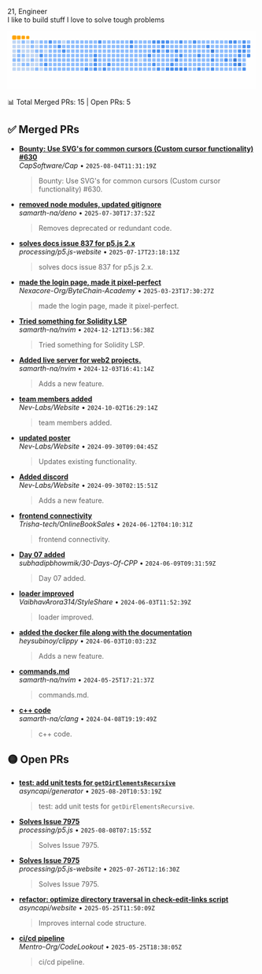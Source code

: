 21, Engineer
<br>
I like to build stuff
I love to solve tough problems

![snake gif](./github-contribution-grid-snake.gif)


<!-- PRS-START -->

📊 Total Merged PRs: 15 | Open PRs: 5

## ✅ Merged PRs
- **[Bounty: Use SVG's for common cursors (Custom cursor functionality) #630](https://github.com/CapSoftware/Cap/pull/722)**  
  _CapSoftware/Cap_ • `2025-08-04T11:31:19Z`  
  > Bounty: Use SVG's for common cursors (Custom cursor functionality) #630.

- **[removed node modules, updated gitignore](https://github.com/samarth-na/deno/pull/1)**  
  _samarth-na/deno_ • `2025-07-30T17:37:52Z`  
  > Removes deprecated or redundant code.

- **[solves docs issue 837 for p5.js 2.x](https://github.com/processing/p5.js-website/pull/879)**  
  _processing/p5.js-website_ • `2025-07-17T23:18:13Z`  
  > solves docs issue 837 for p5.js 2.x.

- **[made the login page, made it pixel-perfect](https://github.com/Nexacore-Org/ByteChain-Academy/pull/26)**  
  _Nexacore-Org/ByteChain-Academy_ • `2025-03-23T17:30:27Z`  
  > made the login page, made it pixel-perfect.

- **[Tried something for Solidity LSP](https://github.com/samarth-na/nvim/pull/4)**  
  _samarth-na/nvim_ • `2024-12-12T13:56:38Z`  
  > Tried something for Solidity LSP.

- **[Added live server for web2 projects.](https://github.com/samarth-na/nvim/pull/3)**  
  _samarth-na/nvim_ • `2024-12-03T16:41:14Z`  
  > Adds a new feature.

- **[team members added](https://github.com/Nev-Labs/Website/pull/3)**  
  _Nev-Labs/Website_ • `2024-10-02T16:29:14Z`  
  > team members added.

- **[updated poster](https://github.com/Nev-Labs/Website/pull/2)**  
  _Nev-Labs/Website_ • `2024-09-30T09:04:45Z`  
  > Updates existing functionality.

- **[Added discord](https://github.com/Nev-Labs/Website/pull/1)**  
  _Nev-Labs/Website_ • `2024-09-30T02:15:51Z`  
  > Adds a new feature.

- **[frontend connectivity](https://github.com/Trisha-tech/OnlineBookSales/pull/161)**  
  _Trisha-tech/OnlineBookSales_ • `2024-06-12T04:10:31Z`  
  > frontend connectivity.

- **[Day 07 added](https://github.com/subhadipbhowmik/30-Days-Of-CPP/pull/155)**  
  _subhadipbhowmik/30-Days-Of-CPP_ • `2024-06-09T09:31:59Z`  
  > Day 07 added.

- **[loader improved](https://github.com/VaibhavArora314/StyleShare/pull/89)**  
  _VaibhavArora314/StyleShare_ • `2024-06-03T11:52:39Z`  
  > loader improved.

- **[added the docker file along with the documentation](https://github.com/heysubinoy/clippy/pull/33)**  
  _heysubinoy/clippy_ • `2024-06-03T10:03:23Z`  
  > Adds a new feature.

- **[commands.md](https://github.com/samarth-na/nvim/pull/1)**  
  _samarth-na/nvim_ • `2024-05-25T17:21:37Z`  
  > commands.md.

- **[c++ code](https://github.com/samarth-na/clang/pull/1)**  
  _samarth-na/clang_ • `2024-04-08T19:19:49Z`  
  > c++ code.

## 🟡 Open PRs
- **[test: add unit tests for `getDirElementsRecursive`](https://github.com/asyncapi/generator/pull/1677)**  
  _asyncapi/generator_ • `2025-08-20T10:53:19Z`  
  > test: add unit tests for `getDirElementsRecursive`.

- **[Solves Issue 7975](https://github.com/processing/p5.js/pull/8025)**  
  _processing/p5.js_ • `2025-08-08T07:15:55Z`  
  > Solves Issue 7975.

- **[Solves Issue 7975](https://github.com/processing/p5.js-website/pull/919)**  
  _processing/p5.js-website_ • `2025-07-26T12:16:30Z`  
  > Solves Issue 7975.

- **[refactor: optimize directory traversal in check-edit-links script](https://github.com/asyncapi/website/pull/4126)**  
  _asyncapi/website_ • `2025-05-25T11:50:09Z`  
  > Improves internal code structure.

- **[ci/cd pipeline](https://github.com/Mentro-Org/CodeLookout/pull/27)**  
  _Mentro-Org/CodeLookout_ • `2025-05-25T18:38:05Z`  
  > ci/cd pipeline.

<!-- PRS-END -->

